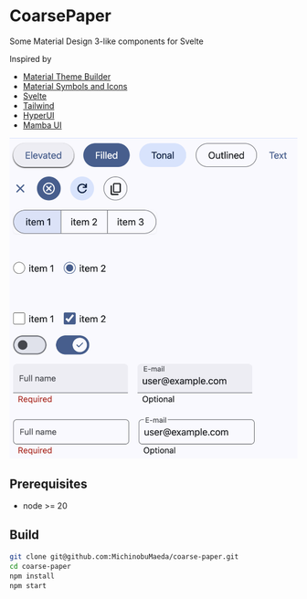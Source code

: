 # CoarsePaper

Some Material Design 3-like components for Svelte

Inspired by

-   [Material Theme Builder](https://material-foundation.github.io/material-theme-builder/)
-   [Material Symbols and Icons](https://fonts.google.com/icons)
-   [Svelte](https://svelte.dev/)
-   [Tailwind](https://tailwindcss.com/)
-   [HyperUI](https://www.hyperui.dev/)
-   [Mamba UI](https://mambaui.com/)

![samples](coarse-paper-sample.png)

## Prerequisites

-   node >= 20

## Build

```bash
git clone git@github.com:MichinobuMaeda/coarse-paper.git
cd coarse-paper
npm install
npm start
```
